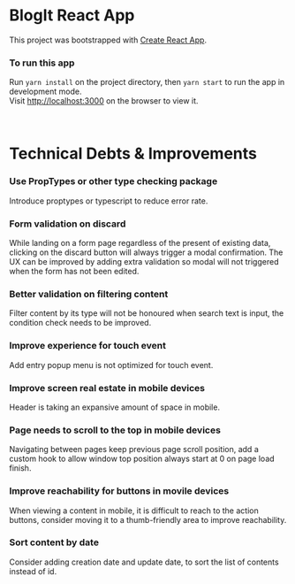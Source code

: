 # BlogIt React App

This project was bootstrapped with [Create React App](https://github.com/facebook/create-react-app).

### To run this app

Run `yarn install` on the project directory, then `yarn start` to run the app in development mode. \
Visit [http://localhost:3000](http://localhost:3000) on the browser to view it.

<br>

# Technical Debts & Improvements
### Use PropTypes or other type checking package
Introduce proptypes or typescript to reduce error rate.

### Form validation on discard
While landing on a form page regardless of the present of existing data, clicking on the discard button will always trigger a modal confirmation. The UX can be improved by adding extra validation so modal will not triggered when the form has not been edited. 

### Better validation on filtering content
Filter content by its type will not be honoured when search text is input, the condition check needs to be improved.

### Improve experience for touch event
Add entry popup menu is not optimized for touch event.

### Improve screen real estate in mobile devices
Header is taking an expansive amount of space in mobile. 

### Page needs to scroll to the top in mobile devices
Navigating between pages keep previous page scroll position, add a custom hook to allow window top position always start at 0 on page load finish.

### Improve reachability for buttons in movile devices
When viewing a content in mobile, it is difficult to reach to the action buttons, consider moving it to a thumb-friendly area to improve reachability.

### Sort content by date
Consider adding creation date and update date, to sort the list of contents instead of id.
